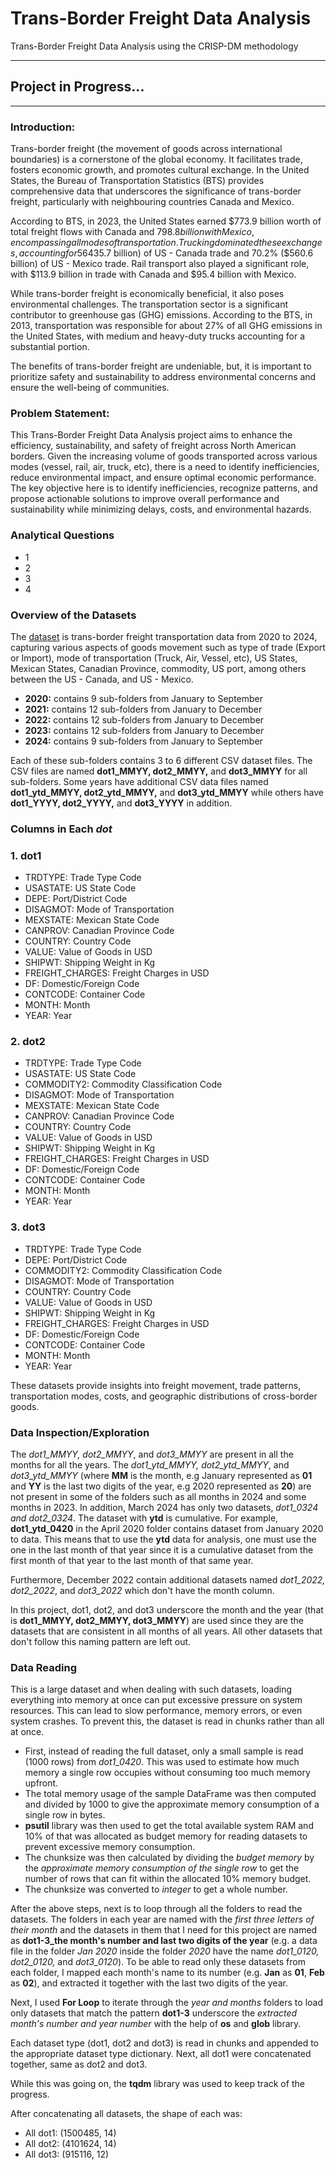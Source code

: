 # Trans-Border Freight Data Analysis
Trans-Border Freight Data Analysis using the CRISP-DM methodology

------------------------------------------------------------
Project in Progress...
------------------------------------------------------------

---
### Introduction:
Trans-border freight (the movement of goods across international boundaries) is a cornerstone of the global economy. It facilitates trade, fosters economic growth, and promotes cultural exchange. In the United States, the Bureau of Transportation Statistics (BTS) provides comprehensive data that underscores the significance of trans-border freight, particularly with neighbouring countries Canada and Mexico.

According to BTS, in 2023, the United States earned $773.9 billion worth of total freight flows with Canada and $798.8 billion with Mexico, encompassing all modes of transportation. Trucking dominated these exchanges, accounting for 56% ($435.7 billion) of US - Canada trade and 70.2% ($560.6 billion) of US - Mexico trade. Rail transport also played a significant role, with $113.9 billion in trade with Canada and $95.4 billion with Mexico.

While trans-border freight is economically beneficial, it also poses environmental challenges. The transportation sector is a significant contributor to greenhouse gas (GHG) emissions. According to the BTS, in 2013, transportation was responsible for about 27% of all GHG emissions in the United States, with medium and heavy-duty trucks accounting for a substantial portion.

The benefits of trans-border freight are undeniable, but, it is important to prioritize safety and sustainability to address environmental concerns and ensure the well-being of communities.

### Problem Statement:
This Trans-Border Freight Data Analysis project aims to enhance the efficiency, sustainability, and safety of freight across North American borders. Given the increasing volume of goods transported across various modes (vessel, rail, air, truck, etc), there is a need to identify inefficiencies, reduce environmental impact, and ensure optimal economic performance. The key objective here is to identify inefficiencies, recognize patterns, and propose actionable solutions to improve overall performance and sustainability while minimizing delays, costs, and environmental hazards.

### Analytical Questions
- 1
- 2
- 3
- 4

### Overview of the Datasets
The [dataset](https://azubiafrica-my.sharepoint.com/personal/emmanuel_agyen_azubiafrica_org/_layouts/15/onedrive.aspx?id=%2Fpersonal%2Femmanuel%5Fagyen%5Fazubiafrica%5Forg%2FDocuments%2FTMP%2Fdata%2Ezip&parent=%2Fpersonal%2Femmanuel%5Fagyen%5Fazubiafrica%5Forg%2FDocuments%2FTMP&ga=1) is trans-border freight transportation data from 2020 to 2024, capturing various aspects of goods movement such as type of trade (Export or Import), mode of transportation (Truck, Air, Vessel, etc), US States, Mexican States, Canadian Province, commodity, US port, among others between the US - Canada, and US - Mexico.
- **2020:** contains 9 sub-folders from January to September
- **2021:** contains 12 sub-folders from January to December
- **2022:** contains 12 sub-folders from January to December
- **2023:** contains 12 sub-folders from January to December
- **2024:** contains 9 sub-folders from January to September

Each of these sub-folders contains 3 to 6 different CSV dataset files. The CSV files are named **dot1_MMYY, dot2_MMYY,** and **dot3_MMYY** for all sub-folders. Some years have additional CSV data files named **dot1_ytd_MMYY, dot2_ytd_MMYY,** and **dot3_ytd_MMYY** while others have **dot1_YYYY, dot2_YYYY,** and **dot3_YYYY** in addition.
### Columns in Each *dot*
### 1. dot1
- TRDTYPE: Trade Type Code
- USASTATE: US State Code
- DEPE: Port/District Code
- DISAGMOT: Mode of Transportation
- MEXSTATE: Mexican State Code
- CANPROV: Canadian Province Code
- COUNTRY: Country Code
- VALUE: Value of Goods in USD
- SHIPWT: Shipping Weight in Kg
- FREIGHT_CHARGES: Freight Charges in USD
- DF: Domestic/Foreign Code
- CONTCODE: Container Code
- MONTH: Month
- YEAR: Year

### 2. dot2
- TRDTYPE: Trade Type Code
- USASTATE: US State Code
- COMMODITY2: Commodity Classification Code
- DISAGMOT: Mode of Transportation
- MEXSTATE: Mexican State Code
- CANPROV: Canadian Province Code
- COUNTRY: Country Code
- VALUE: Value of Goods in USD
- SHIPWT: Shipping Weight in Kg
- FREIGHT_CHARGES: Freight Charges in USD
- DF: Domestic/Foreign Code
- CONTCODE: Container Code
- MONTH: Month
- YEAR: Year

### 3. dot3
- TRDTYPE: Trade Type Code
- DEPE: Port/District Code
- COMMODITY2: Commodity Classification Code
- DISAGMOT: Mode of Transportation
- COUNTRY: Country Code
- VALUE: Value of Goods in USD
- SHIPWT: Shipping Weight in Kg
- FREIGHT_CHARGES: Freight Charges in USD
- DF: Domestic/Foreign Code
- CONTCODE: Container Code
- MONTH: Month
- YEAR: Year

These datasets provide insights into freight movement, trade patterns, transportation modes, costs, and geographic distributions of cross-border goods.

### Data Inspection/Exploration
The *dot1_MMYY, dot2_MMYY*, and *dot3_MMYY* are present in all the months for all the years. The *dot1_ytd_MMYY, dot2_ytd_MMYY*, and *dot3_ytd_MMYY* (where **MM** is the month, e.g January represented as **01** and **YY** is the last two digits of the year, e.g 2020 represented as **20**) are not present in some of the folders such as all months in 2024 and some months in 2023. In addition, March 2024 has only two datasets, *dot1_0324 and dot2_0324*. The dataset with **ytd** is cumulative. For example, **dot1_ytd_0420** in the April 2020 folder contains dataset from January 2020 to data. This means that to use the **ytd** data for analysis, one must use the one in the last month of that year since it is a cumulative dataset from the first month of that year to the last month of that same year.

Furthermore, December 2022 contain additional datasets named *dot1_2022, dot2_2022*, and *dot3_2022* which don't have the month column. 

In this project, dot1, dot2, and dot3 underscore the month and the year (that is **dot1_MMYY, dot2_MMYY, dot3_MMYY**) are used since they are the datasets that are consistent in all months of all years. All other datasets that don't follow this naming pattern are left out.

### Data Reading
This is a large dataset and when dealing with such datasets, loading everything into memory at once can put excessive pressure on system resources. This can lead to slow performance, memory errors, or even system crashes. To prevent this, the dataset is read in chunks rather than all at once.
- First, instead of reading the full dataset, only a small sample is read (1000 rows) from *dot1_0420*. This was used to estimate how much memory a single row occupies without consuming too much memory upfront.
- The total memory usage of the sample DataFrame was then computed and divided by 1000 to give the approximate memory consumption of a single row in bytes.
- **psutil** library was then used to get the total available system RAM and 10% of that was allocated as budget memory for reading datasets to prevent excessive memory consumption.
- The chunksize was then calculated by dividing the *budget memory* by the *approximate memory consumption of the single row* to get the number of rows that can fit within the allocated 10% memory budget.
- The chunksize was converted to *integer* to get a whole number.

After the above steps, next is to loop through all the folders to read the datasets. The folders in each year are named with the *first three letters of their month* and the datasets in them that I need for this project are named as **dot1-3_the month's number and last two digits of the year** (e.g. a data file in the folder *Jan 2020* inside the folder *2020* have the name *dot1_0120, dot2_0120,* and *dot3_0120*). To be able to read only these datasets from each folder, I mapped each month's name to its number (e.g. **Jan** as **01**, **Feb** as **02**), and extracted it together with the last two digits of the year.

Next, I used **For Loop** to iterate through the *year and months* folders to load only datasets that match the pattern **dot1-3** underscore the *extracted month's number and year number* with the help of **os** and **glob** library.

Each dataset type (dot1, dot2 and dot3) is read in chunks and appended to the appropriate dataset type dictionary. Next, all dot1 were concatenated together, same as dot2 and dot3.

While this was going on, the **tqdm** library was used to keep track of the progress.

After concatenating all datasets, the shape of each was:
- All dot1: (1500485, 14)
- All dot2: (4101624, 14)
- All dot3: (915116, 12)
